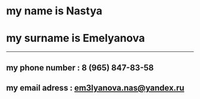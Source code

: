 # my name is Nastya  
# my surname is Emelyanova  
***
## my phone number : 8 (965) 847-83-58  
## my email adress : em3lyanova.nas@yandex.ru

